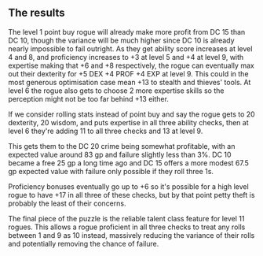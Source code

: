 ## The results

The level 1 point buy rogue will already make more profit from DC 15 than DC 10, though the variance will be much higher since DC 10 is already nearly impossible to fail outright. As they get ability score increases at level 4 and 8, and proficiency increases to +3 at level 5 and +4 at level 9, with expertise making that +6 and +8 respectively, the rogue can eventually max out their dexterity for +5 DEX +4 PROF +4 EXP at level 9. This could in the most generous optimisation case mean +13 to stealth and thieves' tools. At level 6 the rogue also gets to choose 2 more expertise skills so the perception might not be too far behind +13 either.

If we consider rolling stats instead of point buy and say the rogue gets to 20 dexterity, 20 wisdom, and puts expertise in all three ability checks, then at level 6 they're adding 11 to all three checks and 13 at level 9.

This gets them to the DC 20 crime being somewhat profitable, with an expected value around 83 gp and failure slightly less than 3%. DC 10 became a free 25 gp a long time ago and DC 15 offers a more modest 67.5 gp expected value with failure only possible if they roll three 1s.

Proficiency bonuses eventually go up to +6 so it's possible for a high level rogue to have +17 in all three of these checks, but by that point petty theft is probably the least of their concerns.

The final piece of the puzzle is the reliable talent class feature for level 11 rogues. This allows a rogue proficient in all three checks to treat any rolls between 1 and 9 as 10 instead, massively reducing the variance of their rolls and potentially removing the chance of failure.
